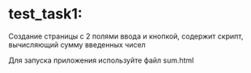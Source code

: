 # test_task1:
Создание страницы с 2 полями ввода и кнопкой, содержит скрипт, вычисляющий сумму введенных чисел

Для запуска приложения используйте файл sum.html
